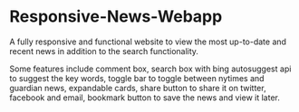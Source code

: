 # Responsive-News-Webapp
A fully responsive and functional website to view the most up-to-date and recent news in addition to the search functionality.

Some features include comment box, search box with bing autosuggest api to suggest the key words, toggle bar to toggle between nytimes and guardian news, expandable cards, share button to share it on twitter, facebook and email, bookmark button to save the news and view it later. 
